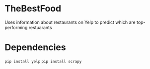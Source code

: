 # TheBestFood
Uses information about restaurants on Yelp to predict which are top-performing restuarants

# Dependencies
` pip install yelp `
` pip install scrapy `
